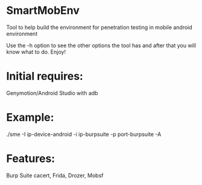 # SmartMobEnv
Tool to help build the environment for penetration testing in mobile android environment

Use the -h option to see the other options the tool has and after that you will know what to do. Enjoy!

# Initial requires:
Genymotion/Android Studio with adb

# Example:
./sme -I ip-device-android -i ip-burpsuite -p port-burpsuite -A

# Features:
Burp Suite cacert, Frida, Drozer, Mobsf
